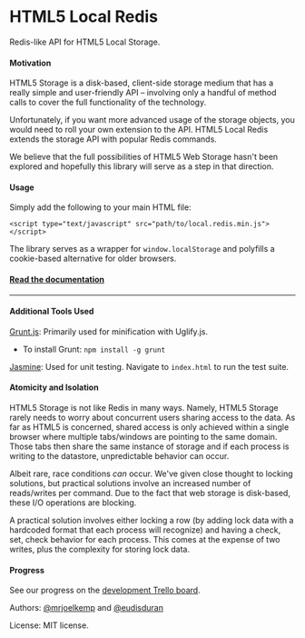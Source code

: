 HTML5 Local Redis
=================

Redis-like API for HTML5 Local Storage.

#### Motivation

HTML5 Storage is a disk-based, client-side storage medium that has a really simple and user-friendly API – involving only a handful of method calls to cover the full functionality of the technology.

Unfortunately, if you want more advanced usage of the storage objects, you would need to roll your own extension to the API. HTML5 Local Redis extends the storage API with popular Redis commands.

We believe that the full possibilities of HTML5 Web Storage hasn't been explored and hopefully this library will serve as a step in that direction.

#### Usage

Simply add the following to your main HTML file:

    <script type="text/javascript" src="path/to/local.redis.min.js"></script>

The library serves as a wrapper for `window.localStorage` and polyfills a cookie-based alternative for older browsers.

#### [Read the documentation](http://mrjoelkemp.github.com/html5-local-redis)

***

#### Additional Tools Used

[Grunt.js](https://github.com/cowboy/grunt): Primarily used for minification with Uglify.js.

* To install Grunt: `npm install -g grunt`

[Jasmine](http://pivotal.github.com/jasmine/): Used for unit testing. Navigate to `index.html` to run the test suite.

#### Atomicity and Isolation

HTML5 Storage is not like Redis in many ways. Namely, HTML5 Storage rarely needs to worry about concurrent users sharing access to the data. As far as HTML5 is concerned, shared access is only achieved within a single browser where multiple tabs/windows are pointing to the same domain. Those tabs then share the same instance of storage and if each process is writing to the datastore, unpredictable behavior can occur.

Albeit rare, race conditions *can* occur. We've given close thought to locking solutions, but practical solutions involve an increased number of reads/writes per command. Due to the fact that web storage is disk-based, these I/O operations are blocking.

A practical solution involves either locking a row (by adding lock data with a hardcoded format that each process will recognize) and having a 
check, set, check behavior for each process. This comes at the expense of two writes, plus the complexity for storing lock data. 

#### Progress

See our progress on the [development Trello board](http://bit.ly/NYgW7c).

Authors: [@mrjoelkemp](https://twitter.com/mrjoelkemp) and [@eudisduran](https://twitter.com/eudisduran)

License: MIT license.